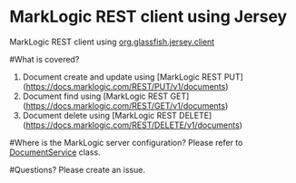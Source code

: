 # MarkLogic REST client using Jersey

MarkLogic REST client using [org.glassfish.jersey.client](https://mvnrepository.com/artifact/org.glassfish.jersey.core/jersey-client/2.22.3)

#What is covered? 
1. Document create and update using [MarkLogic REST PUT] (https://docs.marklogic.com/REST/PUT/v1/documents)
2. Document find using [MarkLogic REST GET] (https://docs.marklogic.com/REST/GET/v1/documents) 
3. Document delete using [MarkLogic REST DELETE] (https://docs.marklogic.com/REST/DELETE/v1/documents) 

#Where is the MarkLogic server configuration?
Please refer to [DocumentService](https://github.com/sanjuthomas/jersey-rest-client/blob/master/src/main/java/com/marklogic/service/DocumentService.java) class.

#Questions? 
Please create an issue.
